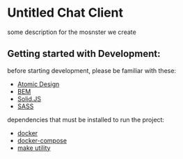 # Untitled Chat Client

some description for the mosnster we create

## Getting started with Development:

before starting development, please be familiar with these:
- [Atomic Design](https://bradfrost.com/blog/post/atomic-web-design/)
- [BEM](https://getbem.com/)
- [Solid.JS](https://www.solidjs.com/)
- [SASS](https://sass-lang.com/)

dependencies that must be installed to run the project:
- [docker](https://www.docker.com/)
- [docker-compose](https://docs.docker.com/compose/install/)
- [make utility](https://community.chocolatey.org/packages/make)
